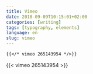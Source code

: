 ```yaml
---
title: Vimeo
date: 2018-09-09T10:15:01+02:00
categories: [writing]
tags: [typography, elements]
language: en
slug: vimeo
---
```


```markdown
{{</* vimeo 265143954 */>}}
```

{{< vimeo 265143954 >}}
